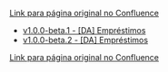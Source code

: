 [Link para página original no Confluence](https://openfinancebrasil.atlassian.net/wiki/spaces/OF/pages/223805595)

- [v1.0.0-beta.1 - \[DA\] Empréstimos](../../../../../../OF/Open%20Finance%20Brasil/Especifica%c3%a7%c3%b5es%20de%20APIs/Dados%20Abertos%20-%20DA/[DA]%20API%20-%20Empr%c3%a9stimos/Hist%c3%b3rico%20de%20Especifica%c3%a7%c3%b5es%20-%20[DA]%20Empr%c3%a9stimos/v1.0.0-beta.1%20-%20[DA]%20Empr%c3%a9stimos/index)
- [v1.0.0-beta.2 - \[DA\] Empréstimos](../../../../../../OF/Open%20Finance%20Brasil/Especifica%c3%a7%c3%b5es%20de%20APIs/Dados%20Abertos%20-%20DA/[DA]%20API%20-%20Empr%c3%a9stimos/Hist%c3%b3rico%20de%20Especifica%c3%a7%c3%b5es%20-%20[DA]%20Empr%c3%a9stimos/v1.0.0-beta.2%20-%20[DA]%20Empr%c3%a9stimos/index)

[Link para página original no Confluence](https://openfinancebrasil.atlassian.net/wiki/spaces/OF/pages/223805595)